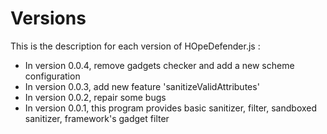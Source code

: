 # Versions

This is the description for each version of HOpeDefender.js \:

* In version 0.0.4, remove gadgets checker and add a new scheme configuration
* In version 0.0.3, add new feature 'sanitizeValidAttributes'
* In version 0.0.2, repair some bugs
* In version 0.0.1, this program provides basic sanitizer, filter, sandboxed sanitizer, framework's gadget filter